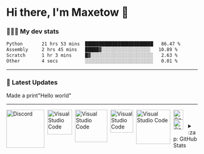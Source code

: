 # Hi there, I'm Maxetow 👋 

### 👨🏼‍💻 My dev stats

```txt
Python       21 hrs 53 mins  █████████████████████████   86.47 %
Assembly     2 hrs 45 mins   █████▓░░░░░░░░░░░░░░░░░░   10.89 %
Scratch      1 hr 3 mins     █▓░░░░░░░░░░░░░░░░░░░░░░░   2.63 %
Other        4 secs          ░░░░░░░░░░░░░░░░░░░░░░░░░   0.01 %
```
---


### 📕 Latest Updates

<!-- BLOG-POST-LIST:START -->
Made a print"Hello world"
<!-- BLOG-POST-LIST:END -->

---
[<img align="left" alt="Discord" width="100px" src="https://img.shields.io/badge/Discord-_?style=for-the-badge&logo=discord&logoColor=white&labelColor=%235865F2&color=%235865F2" style="padding-right:5px;" />][Discord]
[<img align="left" alt="Visual Studio Code" width="65px" src="https://img.shields.io/badge/Python-3776AB.svg?style=for-the-badge&logo=Python&logoColor=white&logo=Python&logoColor=white" style="padding-right:5px;" />][webdevplaylist]
[<img align="left" alt="Visual Studio Code" width="85px" src="https://img.shields.io/badge/PyCharm-000000.svg?style=for-the-badge&logo=PyCharm&logoColor=white&logo=Python&logoColor=white&logo=Python&logoColor=white" style="padding-right:5px;" />][webdevplaylist]
[<img align="left" alt="Visual Studio Code" width="60px" src="https://img.shields.io/badge/HTML5-E34F26.svg?style=for-the-badge&logo=HTML5&logoColor=white&logo=PyCharm&logoColor=white&logo=Python&logoColor=white&logo=Python&logoColor=white" style="padding-right:5px;" />][webdevplaylist]
[<img align="left" alt="Visual Studio Code" width="90px" src="https://img.shields.io/badge/Scratch-4D97FF.svg?style=for-the-badge&logo=Scratch&logoColor=white" style="padding-right:5px;" />][webdevplaylist]
[<img align="left" alt="GitHub" width="26px" src="https://user-images.githubusercontent.com/3369400/139447912-e0f43f33-6d9f-45f8-be46-2df5bbc91289.png" style="padding-right:10px;" />](https://github.com/Maxetow#gh-dark-mode-only)
[<img align="left" alt="GitHub" width="26px" src="https://user-images.githubusercontent.com/3369400/139448065-39a229ba-4b06-434b-bc67-616e2ed80c8f.png" style="padding-right:10px;" />](https://github.com/Maxetow#gh-light-mode-only)

<br />
<br />
<details>
  <summary>:zap: GitHub Stats</summary>

  <img align="left" src="https://github-readme-stats.vercel.app/api?username=Maxetow&bg_color=DEG,ff0000,ff7700,ff0000&hide_border=true&text_color=000000&title_color=000000" />

</details>

[Discord]: https://discord.com/
[course]: http://
[twitter]: https://
[youtube]: https://
[instagram]: https://
[linkedin]: https://
[webdevplaylist]: https://
[jsplaylist]: https://
[cssplaylist]: https://
[reactplaylist]: https://
